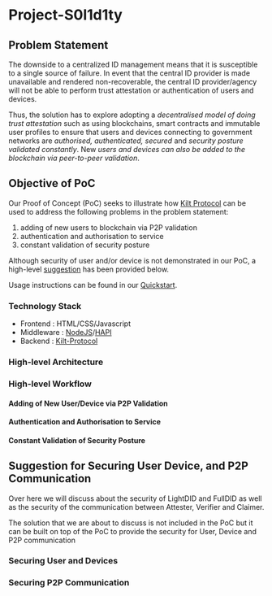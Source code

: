 # Project-S0l1d1ty
## Problem Statement
The downside to a centralized ID management means that it is susceptible to a single source of failure. In event that the central ID provider is made unavailable and rendered
non-recoverable, the central ID provider/agency will not be able to perform trust attestation or authentication of users and devices.

Thus, the solution has to explore adopting a _decentralised model of doing trust attestation_ such as using blockchains, smart contracts and immutable user profiles to ensure that users and devices connecting to government networks are _authorised, authenticated, secured_ and _security posture validated constantly_. New _users and devices can also be added to the blockchain via peer-to-peer validation_.

## Objective of PoC
Our Proof of Concept (PoC) seeks to illustrate how [Kilt Protocol](https://www.kilt.io/) can be used to address the following problems in the problem statement: 
1. adding of new users to blockchain via P2P validation
2. authentication and authorisation to service
3. constant validation of security posture

Although security of user and/or device is not demonstrated in our PoC, a high-level [suggestion](#Suggestion-for-Securing-User-Device-and-P2P-Communication) has been provided below.

Usage instructions can be found in our [Quickstart](https://github.com/team-s0l1d1ty/Project-S0l1d1ty/wiki/Quickstart).

### Technology Stack
- Frontend : HTML/CSS/Javascript
- Middleware : [NodeJS](https://nodejs.org/en/)/[HAPI](https://hapi.dev/)
- Backend : [Kilt-Protocol](https://www.kilt.io/)

### High-level Architecture

### High-level Workflow
#### Adding of New User/Device via P2P Validation
#### Authentication and Authorisation to Service
#### Constant Validation of Security Posture

## Suggestion for Securing User Device, and P2P Communication
Over here we will discuss about the security of LightDID and FullDID as well as the security of the communication between Attester, Verifier and Claimer.

The solution that we are about to discuss is not included in the PoC but it can be built on top of the PoC to provide the security for User, Device and P2P communication

### Securing User and Devices

### Securing P2P Communication
